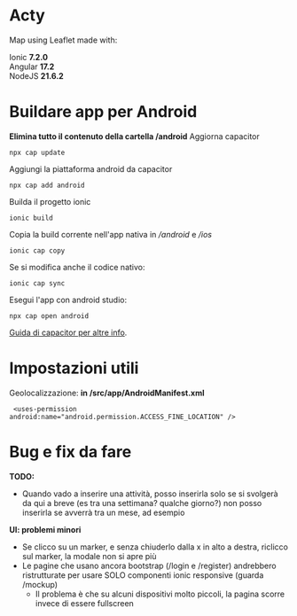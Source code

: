 # Acty
Map using Leaflet made with:

Ionic **7.2.0** <br>
Angular **17.2** <br>
NodeJS **21.6.2** <br>


# Buildare app per Android

**Elimina tutto il contenuto della cartella /android**
Aggiorna capacitor

```
npx cap update
```   

Aggiungi la piattaforma android da capacitor
```
npx cap add android
```

Builda il progetto ionic
```
ionic build
```

Copia la build corrente nell'app nativa in */android* e */ios*

```
ionic cap copy
```
Se si modifica anche il codice nativo:

```
ionic cap sync
```

Esegui l'app con android studio:
```
npx cap open android
```

[Guida di capacitor per altre info](https://ionicframework.com/docs/angular/your-first-app/deploying-mobile).

# Impostazioni utili

Geolocalizzazione: 
**in /src/app/AndroidManifest.xml**

```
 <uses-permission android:name="android.permission.ACCESS_FINE_LOCATION" />
```

# Bug e fix da fare

**TODO:**
- Quando vado a inserire una attività, posso inserirla solo se si svolgerà da qui a breve (es tra una settimana? qualche giorno?) non posso inserirla se avverrà tra un mese, ad esempio

**UI: problemi minori**
- Se clicco su un marker, e senza chiuderlo dalla x in alto a destra, riclicco sul marker, la modale non si apre più
- Le pagine che usano ancora bootstrap (/login e /register) andrebbero ristrutturate per usare SOLO componenti ionic responsive (guarda /mockup)
  - Il problema è che su alcuni dispositivi molto piccoli, la pagina scorre invece di essere fullscreen


